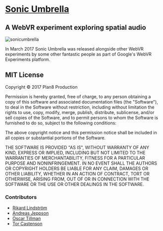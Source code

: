 # [Sonic Umbrella](https://sonicumbrella.com)

## A WebVR experiment exploring spatial audio

![sonicumbrella](https://github.com/plan8/sonicumbrella/raw/master/app/assets/img/sonicumbrella.png)


In March 2017 Sonic Umbrella was released alongside other WebVR experiments by some other fantastic people as part of Google's WebVR Experiments platform.
## MIT License

Copyright © 2017 Plan8 Production

Permission is hereby granted, free of charge, to any person obtaining a copy of this software and associated documentation files (the "Software"), to deal in the Software without restriction, including without limitation the rights to use, copy, modify, merge, publish, distribute, sublicense, and/or sell copies of the Software, and to permit persons to whom the Software is furnished to do so, subject to the following conditions:

The above copyright notice and this permission notice shall be included in all copies or substantial portions of the Software.

THE SOFTWARE IS PROVIDED "AS IS", WITHOUT WARRANTY OF ANY KIND, EXPRESS OR IMPLIED, INCLUDING BUT NOT LIMITED TO THE WARRANTIES OF MERCHANTABILITY, FITNESS FOR A PARTICULAR PURPOSE AND NONINFRINGEMENT. IN NO EVENT SHALL THE AUTHORS OR COPYRIGHT HOLDERS BE LIABLE FOR ANY CLAIM, DAMAGES OR OTHER LIABILITY, WHETHER IN AN ACTION OF CONTRACT, TORT OR OTHERWISE, ARISING FROM, OUT OF OR IN CONNECTION WITH THE SOFTWARE OR THE USE OR OTHER DEALINGS IN THE SOFTWARE.

### Contributors
- [Rikard Lindström](https://github.com/rikard-plan8)
- [Andreas Jeppson](https://github.com/andreas-plan8)
- [Oscar Tillman](https://github.com/OscarTillman)
- [Tor Castenson](https://github.com/torstah)
